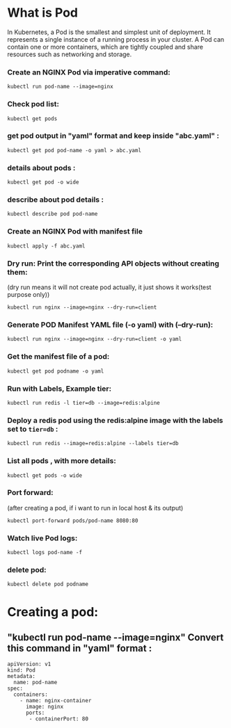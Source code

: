 # What is Pod
In Kubernetes, a Pod is the smallest and simplest unit of deployment. It represents a single instance of a running process in your cluster. A Pod can contain one or more containers, which are tightly coupled and share resources such as networking and storage.

### Create an NGINX Pod via imperative command:
``` kubectl run pod-name --image=nginx ```

### Check pod list:
``` kubectl get pods ```

### get pod output in "yaml" format and keep inside "abc.yaml" :
``` kubectl get pod pod-name -o yaml > abc.yaml ```

### details about pods :
``` kubectl get pod -o wide ```

### describe about pod details :
``` kubectl describe pod pod-name ```

### Create an NGINX Pod with manifest file
``` kubectl apply -f abc.yaml ```

### Dry run: Print the corresponding API objects without creating them:
(dry run means it will not create pod actually, it just shows it works(test purpose only))

``` kubectl run nginx --image=nginx --dry-run=client ```

### Generate POD Manifest YAML file (-o yaml) with (–dry-run):
``` kubectl run nginx --image=nginx --dry-run=client -o yaml ```

### Get the manifest file of a pod:
``` kubectl get pod podname -o yaml ```

### Run with Labels, Example tier:
``` kubectl run redis -l tier=db --image=redis:alpine ```

### Deploy a redis pod using the redis:alpine image with the labels set to ``` tier=db ``` :
``` kubectl run redis --image=redis:alpine --labels tier=db ```

### List all pods , with more details:
``` kubectl get pods -o wide ```

### Port forward:
(after creating a pod, if i want to run in local host & its output)

``` kubectl port-forward pods/pod-name 8080:80 ```

### Watch live Pod logs:
``` kubectl logs pod-name -f ```

### delete pod:
``` kubectl delete pod podname ```





# Creating a pod:

## "kubectl run pod-name --image=nginx" Convert this command in "yaml" format :

```
apiVersion: v1
kind: Pod
metadata:
  name: pod-name
spec:
  containers:
    - name: nginx-container
      image: nginx
      ports:
       - containerPort: 80
```

